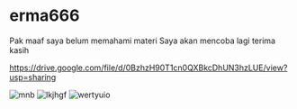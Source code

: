 # erma666

Pak maaf saya belum memahami materi
Saya akan mencoba lagi
terima kasih

https://drive.google.com/file/d/0BzhzH90T1cn0QXBkcDhUN3hzLUE/view?usp=sharing

![mnb](https://cloud.githubusercontent.com/assets/22228279/18571740/07def298-7bdf-11e6-97b5-b9228baa570c.PNG)
![lkjhgf](https://cloud.githubusercontent.com/assets/22228279/18571741/07e3f8b0-7bdf-11e6-8501-34d877f27076.PNG)
![wertyuio](https://cloud.githubusercontent.com/assets/22228279/18571742/07e9729a-7bdf-11e6-9c78-8cb20dc8fbcc.PNG)
